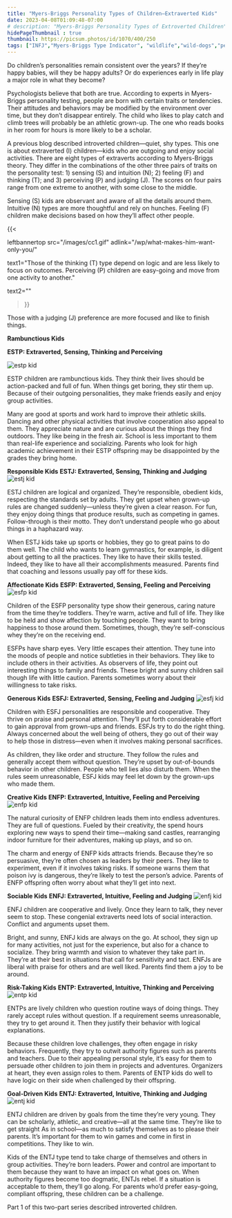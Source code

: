 ```yaml
---
title: "Myers-Briggs Personality Types of Children—Extraverted Kids"
date: 2023-04-08T01:09:48-07:00
# description: "Myers-Briggs Personality Types of Extroverted Children"
hidePageThumbnail : true 
thumbnail: https://picsum.photos/id/1070/400/250
tags: ["INFJ","Myers-Briggs Type Indicator", "wildlife","wild-dogs","pets","animal-welfare"]
---
```



<!-- This is **bold** text, and this is *emphasized* text.
![infp_injf table](/infp_injf-table.jpg)
Visit the [Hugo](https://gohugo.io) website! -->

<!-- https://beaconstreetusa.com/wp/myers-briggs-personality-types-of-children-extraverted-kids/ -->


Do children’s personalities remain consistent over the years? If they’re happy babies, will they be happy adults? Or do experiences early in life play a major role in what they become?

Psychologists believe that both are true. According to experts in Myers-Briggs personality testing, people are born with certain traits or tendencies. Their attitudes and behaviors may be modified by the environment over time, but they don’t disappear entirely. The child who likes to play catch and climb trees will probably be an athletic grown-up. The one who reads books in her room for hours is more likely to be a scholar.

A previous blog described introverted children—quiet, shy types. This one is about extraverted (I) children—kids who are outgoing and enjoy social activities. There are eight types of extraverts according to Myers-Briggs theory. They differ in the combinations of the other three pairs of traits on the personality test: 1) sensing (S) and intuition (N); 2) feeling (F) and thinking (T); and 3) perceiving (P) and judging (J). The scores on four pairs range from one extreme to another, with some close to the middle.

Sensing (S) kids are observant and aware of all the details around them. Intuitive (N) types are more thoughtful and rely on hunches. Feeling (F) children make decisions based on how they’ll affect other people.  

{{< 

leftbannertop src="/images/cc1.gif" adlink="/wp/what-makes-him-want-only-you/"  

text1="Those of the thinking (T) type depend on logic and are less likely to focus on outcomes. Perceiving (P) children are easy-going and move from one activity to another." 

text2=""

>}}

Those with a judging (J) preference are more focused and like to finish things.


**Rambunctious Kids**

**ESTP: Extraverted, Sensing, Thinking and Perceiving**

![estp kid](/estp-kid.jpg)

ESTP children are rambunctious kids. They think their lives should be action-packed and full of fun. When things get boring, they stir them up. Because of their outgoing personalities, they make friends easily and enjoy group activities.

Many are good at sports and work hard to improve their athletic skills. Dancing and other physical activities that involve cooperation also appeal to them. They appreciate nature and are curious about the things they find outdoors. They like being in the fresh air. School is less important to them than real-life experience and socializing. Parents who look for high academic achievement in their ESTP offspring may be disappointed by the grades they bring home.

**Responsible Kids**
**ESTJ: Extraverted, Sensing, Thinking and Judging**
![estj kid](/estj-kid.jpg)

ESTJ children are logical and organized. They’re responsible, obedient kids, respecting the standards set by adults. They get upset when grown-up rules are changed suddenly—unless they’re given a clear reason. For fun, they enjoy doing things that produce results, such as competing in games. Follow-through is their motto. They don’t understand people who go about things in a haphazard way.

When ESTJ kids take up sports or hobbies, they go to great pains to do them well. The child who wants to learn gymnastics, for example, is diligent about getting to all the practices. They like to have their skills tested. Indeed, they like to have all their accomplishments measured. Parents find that coaching and lessons usually pay off for these kids.

**Affectionate Kids**
**ESFP: Extraverted, Sensing, Feeling and Perceiving**
![esfp kid](/esfp-kid.jpg)

Children of the ESFP personality type show their generous, caring nature from the time they’re toddlers. They’re warm, active and full of life. They like to be held and show affection by touching people. They want to bring happiness to those around them. Sometimes, though, they’re self-conscious whey they’re on the receiving end.

ESFPs have sharp eyes. Very little escapes their attention. They tune into the moods of people and notice subtleties in their behaviors. They like to include others in their activities. As observers of life, they point out interesting things to family and friends. These bright and sunny children sail though life with little caution. Parents sometimes worry about their willingness to take risks.

**Generous Kids**
**ESFJ: Extraverted, Sensing, Feeling and Judging**
![esfj kid](/esfj-kid.jpg)

Children with ESFJ personalities are responsible and cooperative. They thrive on praise and personal attention. They’ll put forth considerable effort to gain approval from grown-ups and friends. ESFJs try to do the right thing. Always concerned about the well being of others, they go out of their way to help those in distress—even when it involves making personal sacrifices.

As children, they like order and structure. They follow the rules and generally accept them without question. They’re upset by out-of-bounds behavior in other children. People who tell lies also disturb them. When the rules seem unreasonable, ESFJ kids may feel let down by the grown-ups who made them.

**Creative Kids**
**ENFP: Extraverted, Intuitive, Feeling and Perceiving**
![enfp kid](/enfp-kid.jpg)

The natural curiosity of ENFP children leads them into endless adventures. They are full of questions. Fueled by their creativity, the spend hours exploring new ways to spend their time—making sand castles, rearranging indoor furniture for their adventures, making up plays, and so on.

The charm and energy of ENFP kids attracts friends. Because they’re so persuasive, they’re often chosen as leaders by their peers. They like to experiment, even if it involves taking risks. If someone warns them that poison ivy is dangerous, they’re likely to test the person’s advice. Parents of ENFP offspring often worry about what they’ll get into next.

**Sociable Kids**
**ENFJ: Extraverted, Intuitive, Feeling and Judging**
![enfj kid](/enfj-kid.jpg)

ENFJ children are cooperative and lively. Once they learn to talk, they never seem to stop. These congenial extraverts need lots of social interaction. Conflict and arguments upset them.

Bright, and sunny, ENFJ kids are always on the go. At school, they sign up for many activities, not just for the experience, but also for a chance to socialize. They bring warmth and vision to whatever they take part in. They’re at their best in situations that call for sensitivity and tact. ENFJs are liberal with praise for others and are well liked. Parents find them a joy to be around.

**Risk-Taking Kids**
**ENTP: Extraverted, Intuitive, Thinking and Perceiving**
![entp kid](/entp-kid.jpg)

ENTPs are lively children who question routine ways of doing things. They rarely accept rules without question. If a requirement seems unreasonable, they try to get around it. Then they justify their behavior with logical explanations.

Because these children love challenges, they often engage in risky behaviors. Frequently, they try to outwit authority figures such as parents and teachers. Due to their appealing personal style, it’s easy for them to persuade other children to join them in projects and adventures. Organizers at heart, they even assign roles to them. Parents of ENTP kids do well to have logic on their side when challenged by their offspring.

**Goal-Driven Kids**
**ENTJ: Extraverted, Intuitive, Thinking and Judging**
![entj kid](/entj-kid.jpg)

ENTJ children are driven by goals from the time they’re very young. They can be scholarly, athletic, and creative—all at the same time. They’re like to get straight As in school—as much to satisfy themselves as to please their parents. It’s important for them to win games and come in first in competitions. They like to win.

Kids of the ENTJ type tend to take charge of themselves and others in group activities. They’re born leaders. Power and control are important to them because they want to have an impact on what goes on. When authority figures become too dogmatic, ENTJs rebel. If a situation is acceptable to them, they’ll go along. For parents who’d prefer easy-going, compliant offspring, these children can be a challenge.

 
Part 1 of  this two-part series described introverted children.
